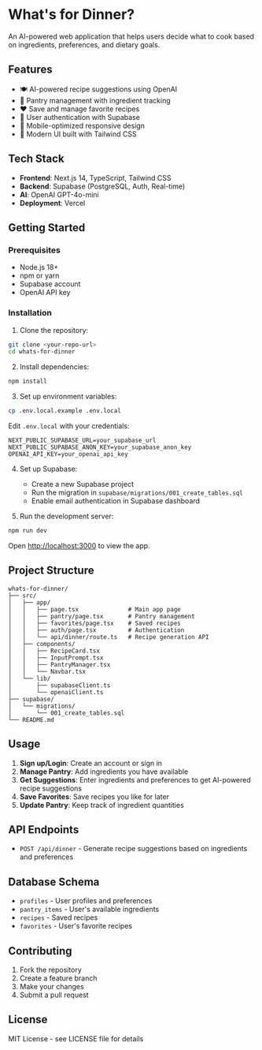# What's for Dinner?

An AI-powered web application that helps users decide what to cook based on ingredients, preferences, and dietary goals.

## Features

- 🍽️ AI-powered recipe suggestions using OpenAI
- 🥬 Pantry management with ingredient tracking
- ❤️ Save and manage favorite recipes
- 🔐 User authentication with Supabase
- 📱 Mobile-optimized responsive design
- 🎨 Modern UI built with Tailwind CSS

## Tech Stack

- **Frontend**: Next.js 14, TypeScript, Tailwind CSS
- **Backend**: Supabase (PostgreSQL, Auth, Real-time)
- **AI**: OpenAI GPT-4o-mini
- **Deployment**: Vercel

## Getting Started

### Prerequisites

- Node.js 18+ 
- npm or yarn
- Supabase account
- OpenAI API key

### Installation

1. Clone the repository:
```bash
git clone <your-repo-url>
cd whats-for-dinner
```

2. Install dependencies:
```bash
npm install
```

3. Set up environment variables:
```bash
cp .env.local.example .env.local
```

Edit `.env.local` with your credentials:
```env
NEXT_PUBLIC_SUPABASE_URL=your_supabase_url
NEXT_PUBLIC_SUPABASE_ANON_KEY=your_supabase_anon_key
OPENAI_API_KEY=your_openai_api_key
```

4. Set up Supabase:
   - Create a new Supabase project
   - Run the migration in `supabase/migrations/001_create_tables.sql`
   - Enable email authentication in Supabase dashboard

5. Run the development server:
```bash
npm run dev
```

Open [http://localhost:3000](http://localhost:3000) to view the app.

## Project Structure

```
whats-for-dinner/
├── src/
│   ├── app/
│   │   ├── page.tsx              # Main app page
│   │   ├── pantry/page.tsx       # Pantry management
│   │   ├── favorites/page.tsx    # Saved recipes
│   │   ├── auth/page.tsx         # Authentication
│   │   └── api/dinner/route.ts   # Recipe generation API
│   ├── components/
│   │   ├── RecipeCard.tsx
│   │   ├── InputPrompt.tsx
│   │   ├── PantryManager.tsx
│   │   └── Navbar.tsx
│   └── lib/
│       ├── supabaseClient.ts
│       └── openaiClient.ts
├── supabase/
│   └── migrations/
│       └── 001_create_tables.sql
└── README.md
```

## Usage

1. **Sign up/Login**: Create an account or sign in
2. **Manage Pantry**: Add ingredients you have available
3. **Get Suggestions**: Enter ingredients and preferences to get AI-powered recipe suggestions
4. **Save Favorites**: Save recipes you like for later
5. **Update Pantry**: Keep track of ingredient quantities

## API Endpoints

- `POST /api/dinner` - Generate recipe suggestions based on ingredients and preferences

## Database Schema

- `profiles` - User profiles and preferences
- `pantry_items` - User's available ingredients
- `recipes` - Saved recipes
- `favorites` - User's favorite recipes

## Contributing

1. Fork the repository
2. Create a feature branch
3. Make your changes
4. Submit a pull request

## License

MIT License - see LICENSE file for details